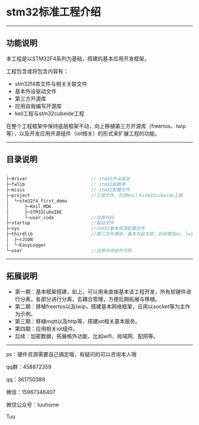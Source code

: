 # stm32标准工程介绍

---

## 功能说明

本工程是以STM32F4系列为基础，搭建的基本应用开发框架。

工程包含或将包含内容有：

- stm32f4库文件与相关关联文件
- 基本外设驱动文件
- 第三方开源库
- 应用自我编写开源库
- keil工程与stm32cubeide工程

在整个工程框架中保持底层框架不动，向上移植第三方开源库（freertos、lwip等），以及开发应用开源组件（iot相关）的形式来扩展工程的功能。

---

## 目录说明

```c
.
├─driver						// stm32外设驱动
├─fwlib							// stm32函数库
├─misis							// stm32配置文件
├─project						//工程文件，包含keil与stm32cubeide工程
│  └─stm32f4_first_demo
│      ├─Keil_MDK       
│      ├─STM32CubeIDE
│      └─user_code				//应用代码
├─startup						//启动文件
├─sys							//stm32基本资源配置文件
├─thirdlib						//第三方开源库，基本为日志库，后续增加os、lwip等等
│  ├─cJSON
│  └─EasyLogger
└─user							//应用中间组件代码
```



---

## 拓展说明

- 第一期：基本框架搭建，如上，可以用来直接基本该工程开发，所有软硬件进行分离，各部分进行分离，去耦合管理，方便后期拓展与移植。
- 第二期：移植freertos以及lwip，搭建基本网络框架，应用以socket等为主作为示例。
- 第三期：移植mqtt以及http等，搭建iot相关基本服务。
- 第四期：应用相关iot组件。
- 后续：加密数据，拓展格外功能，比如wifi、局域网、配网等。

---

ps：硬件资源需要自己搞定哦，有疑问的可以咨询本人哦



qq群：458872359

qq：361750389

微信：15967346407

微信公众号：tuuhome

Tuu